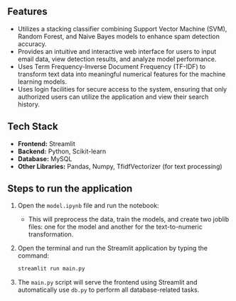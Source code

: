 ## Features

- Utilizes a stacking classifier combining Support Vector Machine (SVM), Random Forest, and Naive Bayes models to enhance spam detection accuracy.
- Provides an intuitive and interactive web interface for users to input email data, view detection results, and analyze model performance.
- Uses Term Frequency-Inverse Document Frequency (TF-IDF) to transform text data into meaningful numerical features for the machine learning models.
- Uses login facilities for secure access to the system, ensuring that only authorized users can utilize the application and view their search history.

## Tech Stack

- **Frontend:** Streamlit
- **Backend:** Python, Scikit-learn
- **Database:** MySQL
- **Other Libraries:** Pandas, Numpy, TfidfVectorizer (for text processing)

## Steps to run the application

1. Open the `model.ipynb` file and run the notebook:
   - This will preprocess the data, train the models, and create two joblib files: one for the model and another for the text-to-numeric transformation.

2. Open the terminal and run the Streamlit application by typing the command:
   ```bash
   streamlit run main.py

3. The `main.py` script will serve the frontend using Streamlit and automatically use `db.py` to perform all database-related tasks.
